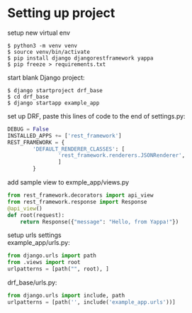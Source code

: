 # Setting up project
setup new virtual env 
```shell
$ python3 -m venv venv 
$ source venv/bin/activate
$ pip install django djangorestframework yappa
$ pip freeze > requirements.txt
```

start blank Django project:
```shell
$ django startproject drf_base
$ cd drf_base
$ django startapp example_app
```
set up DRF, paste this lines of code to the end of settings.py: 
```python
DEBUG = False
INSTALLED_APPS += ['rest_framework']
REST_FRAMEWORK = {
        'DEFAULT_RENDERER_CLASSES': [
                'rest_framework.renderers.JSONRenderer',
                ]
        }
```
add sample view to exmple_app/views.py
```python
from rest_framework.decorators import api_view
from rest_framework.response import Response
@api_view()
def root(request):
    return Response({"message": "Hello, from Yappa!"})
```
setup urls settings   
example_app/urls.py:
```python
from django.urls import path
from .views import root
urlpatterns = [path("", root), ]
```
drf_base/urls.py:
```python
from django.urls import include, path
urlpatterns = [path('', include('example_app.urls'))]
```